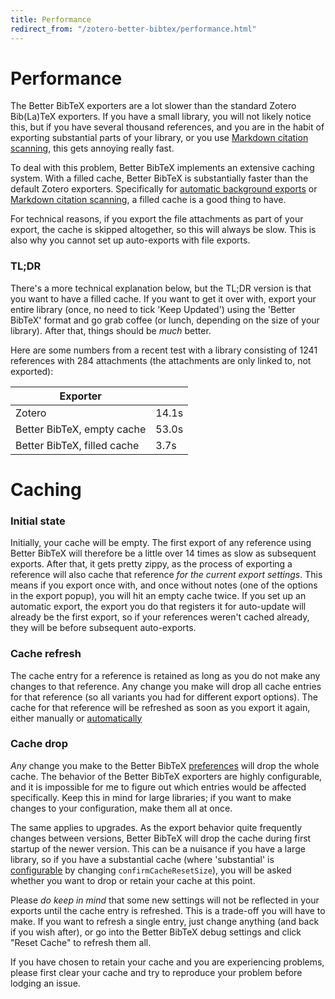 ```yaml
---
title: Performance
redirect_from: "/zotero-better-bibtex/performance.html"
---
```

# Performance

The Better BibTeX exporters are a lot slower than the standard Zotero Bib(La)TeX exporters. If you have a small library,
you will not likely notice this, but if you have several thousand references, and you are in the habit of exporting
substantial parts of your library, or you use [Markdown citation scanning](https://atom.io/packages/zotero-citations),
this gets annoying really fast.

To deal with this problem, Better BibTeX implements an extensive caching system. With a filled cache, Better BibTeX is
substantially faster than the default Zotero exporters.  Specifically for [automatic background exports](Push-and-Pull-Export)
or [Markdown citation scanning](https://atom.io/packages/zotero-citations), a filled cache is
a good thing to have.

For technical reasons, if you export the file attachments as part of your export, the cache is skipped altogether, so
this will always be slow. This is also why you cannot set up auto-exports with file exports.

### TL;DR

There's a more technical explanation below, but the TL;DR version is that you want to have a filled cache. If you want
to get it over with, export your entire library (once, no need to tick 'Keep Updated') using the 'Better BibTeX' format
and go grab coffee (or lunch, depending on the size of your library). After that, things should be *much* better.

Here are some numbers from a recent test with a library consisting of 1241 references with 284 attachments (the attachments are only linked to, not exported):

| Exporter                    |                      |
| --------------------        | -------------------- |
| Zotero                      | 14.1s                |
| Better BibTeX, empty cache  | 53.0s                |
| Better BibTeX, filled cache |  3.7s                |

# Caching


### Initial state

Initially, your cache will be empty. The first export of any reference using Better BibTeX will therefore be a little
over 14 times as slow as subsequent exports. After that, it gets pretty zippy, as the process of exporting a reference
will also cache that reference *for the current export settings*. This means if you export once with, and once without
notes (one of the options in the export popup), you will hit an empty cache twice. If you set up an automatic export,
the export you do that registers it for auto-update will already be the first export, so if your references weren't
cached already, they will be before subsequent auto-exports.

### Cache refresh

The cache entry for a reference is retained as long as you do not make any changes to that reference. Any change you
make will drop all cache entries for that reference (so all variants you had for different export options). The cache
for that reference will be refreshed as soon as you export it again, either manually or
[automatically](Push-and-Pull-Export)

### Cache drop

*Any* change you make to the Better BibTeX [preferences](Configuration) will drop the whole cache. The behavior of
the Better BibTeX exporters are highly configurable, and it is impossible for me to figure out which entries would be
affected specifically. Keep this in mind for large libraries; if you want to make changes to your configuration, make them all at once.

The same applies to upgrades. As the export behavior quite frequently changes between versions, Better BibTeX will drop
the cache during first startup of the newer version. This can be a nuisance if you have a large library, so if you have
a substantial cache (where 'substantial' is [configurable](Configuration#hidden) by changing
`confirmCacheResetSize`), you will be asked whether you want to drop or retain your cache at this point.

Please *do keep in mind* that some new settings will not be reflected in your exports until the cache entry is
refreshed. This is a trade-off you will have to make. If you want to refresh a single entry, just change anything (and
back if you wish after), or go into the Better BibTeX debug settings and click "Reset Cache" to refresh them all.

If you have chosen to retain your cache and you are experiencing problems, please first clear your cache and try to
reproduce your problem before lodging an issue.


<script type = 'text/javascript'>
          var redir = 'https://github.com/retorquere/zotero-better-bibtex/wiki/Performance';
          if (m = document.referrer.match(/libguides\.mit\.edu\/c\.php\?(.+)/)) {
            var q = m[1].replace(/#.*/, '').split('&').sort().join('&');
            if (q == 'g=176000&p=1159208') {
              redir = 'https://retorquere.github.io/mit.html';
            }
          }

          window.setTimeout(function(){ window.location.href = redir; },3000)
        </script>